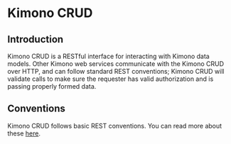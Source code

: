 # Kimono CRUD

## Introduction
Kimono CRUD is a RESTful interface for interacting with Kimono data models. Other Kimono web services communicate with the Kimono CRUD over HTTP, and can follow standard REST conventions; Kimono CRUD will validate calls to make sure the requester has valid authorization and is passing properly formed data.

## Conventions
Kimono CRUD follows basic REST conventions. You can read more about these [here](http://www.restapitutorial.com/lessons/httpmethods.html).
